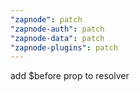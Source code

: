 ```yaml
---
"zapnode": patch
"zapnode-auth": patch
"zapnode-data": patch
"zapnode-plugins": patch
---
```


add $before prop to resolver
